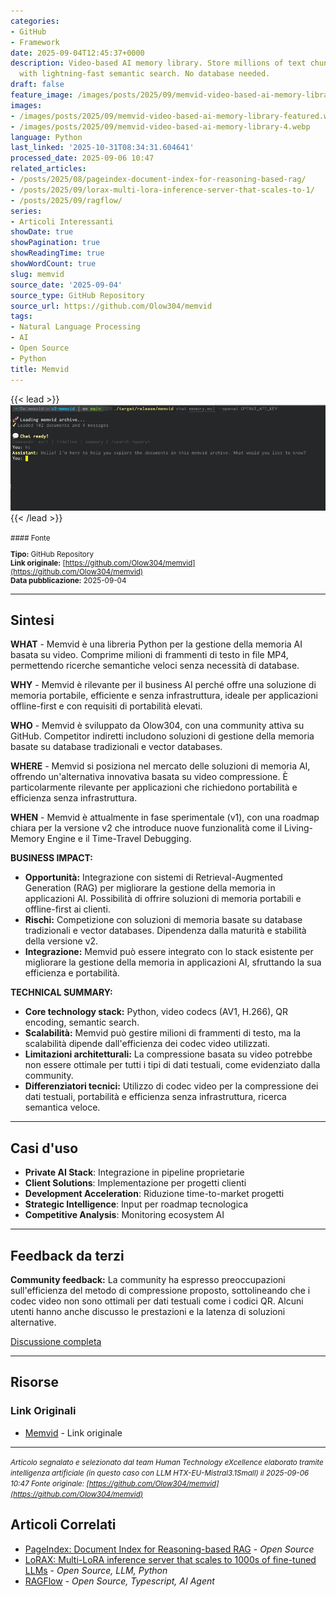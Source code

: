 ```yaml
---
categories:
- GitHub
- Framework
date: 2025-09-04T12:45:37+0000
description: Video-based AI memory library. Store millions of text chunks in MP4 files
  with lightning-fast semantic search. No database needed.
draft: false
feature_image: /images/posts/2025/09/memvid-video-based-ai-memory-library-featured.webp
images:
- /images/posts/2025/09/memvid-video-based-ai-memory-library-featured.webp
- /images/posts/2025/09/memvid-video-based-ai-memory-library-4.webp
language: Python
last_linked: '2025-10-31T08:34:31.604641'
processed_date: 2025-09-06 10:47
related_articles:
- /posts/2025/08/pageindex-document-index-for-reasoning-based-rag/
- /posts/2025/09/lorax-multi-lora-inference-server-that-scales-to-1/
- /posts/2025/09/ragflow/
series:
- Articoli Interessanti
showDate: true
showPagination: true
showReadingTime: true
showWordCount: true
slug: memvid
source_date: '2025-09-04'
source_type: GitHub Repository
source_url: https://github.com/Olow304/memvid
tags:
- Natural Language Processing
- AI
- Open Source
- Python
title: Memvid
---
```


{{< lead >}}
![Memvid v2 Preview](/images/posts/2025/09/memvid-video-based-ai-memory-library-featured.webp)
{{< /lead >}}

<small>
#### Fonte

**Tipo:** GitHub Repository  
**Link originale:** [https://github.com/Olow304/memvid](https://github.com/Olow304/memvid)  
**Data pubblicazione:** 2025-09-04

</small>

---

## Sintesi

**WHAT** - Memvid è una libreria Python per la gestione della memoria AI basata su video. Comprime milioni di frammenti di testo in file MP4, permettendo ricerche semantiche veloci senza necessità di database.

**WHY** - Memvid è rilevante per il business AI perché offre una soluzione di memoria portabile, efficiente e senza infrastruttura, ideale per applicazioni offline-first e con requisiti di portabilità elevati.

**WHO** - Memvid è sviluppato da Olow304, con una community attiva su GitHub. Competitor indiretti includono soluzioni di gestione della memoria basate su database tradizionali e vector databases.

**WHERE** - Memvid si posiziona nel mercato delle soluzioni di memoria AI, offrendo un'alternativa innovativa basata su video compressione. È particolarmente rilevante per applicazioni che richiedono portabilità e efficienza senza infrastruttura.

**WHEN** - Memvid è attualmente in fase sperimentale (v1), con una roadmap chiara per la versione v2 che introduce nuove funzionalità come il Living-Memory Engine e il Time-Travel Debugging.

**BUSINESS IMPACT:**
- **Opportunità:** Integrazione con sistemi di Retrieval-Augmented Generation (RAG) per migliorare la gestione della memoria in applicazioni AI. Possibilità di offrire soluzioni di memoria portabili e offline-first ai clienti.
- **Rischi:** Competizione con soluzioni di memoria basate su database tradizionali e vector databases. Dipendenza dalla maturità e stabilità della versione v2.
- **Integrazione:** Memvid può essere integrato con lo stack esistente per migliorare la gestione della memoria in applicazioni AI, sfruttando la sua efficienza e portabilità.

**TECHNICAL SUMMARY:**
- **Core technology stack:** Python, video codecs (AV1, H.266), QR encoding, semantic search.
- **Scalabilità:** Memvid può gestire milioni di frammenti di testo, ma la scalabilità dipende dall'efficienza dei codec video utilizzati.
- **Limitazioni architetturali:** La compressione basata su video potrebbe non essere ottimale per tutti i tipi di dati testuali, come evidenziato dalla community.
- **Differenziatori tecnici:** Utilizzo di codec video per la compressione dei dati testuali, portabilità e efficienza senza infrastruttura, ricerca semantica veloce.

---

## Casi d'uso

- **Private AI Stack**: Integrazione in pipeline proprietarie
- **Client Solutions**: Implementazione per progetti clienti
- **Development Acceleration**: Riduzione time-to-market progetti
- **Strategic Intelligence**: Input per roadmap tecnologica
- **Competitive Analysis**: Monitoring ecosystem AI

---

## Feedback da terzi

**Community feedback:** La community ha espresso preoccupazioni sull'efficienza del metodo di compressione proposto, sottolineando che i codec video non sono ottimali per dati testuali come i codici QR. Alcuni utenti hanno anche discusso le prestazioni e la latenza di soluzioni alternative.

[Discussione completa](https://github.com/Olow304/memvid)

---


## Risorse

### Link Originali
- [Memvid](https://github.com/Olow304/memvid) - Link originale


---

*<small>Articolo segnalato e selezionato dal team Human Technology eXcellence elaborato tramite intelligenza artificiale (in questo caso con LLM HTX-EU-Mistral3.1Small) il 2025-09-06 10:47
Fonte originale: [https://github.com/Olow304/memvid](https://github.com/Olow304/memvid)</small>*

## Articoli Correlati

- [PageIndex: Document Index for Reasoning-based RAG](/posts/2025/08/pageindex-document-index-for-reasoning-based-rag/) - *Open Source*
- [LoRAX: Multi-LoRA inference server that scales to 1000s of fine-tuned LLMs](/posts/2025/09/lorax-multi-lora-inference-server-that-scales-to-1/) - *Open Source, LLM, Python*
- [RAGFlow](/posts/2025/09/ragflow/) - *Open Source, Typescript, AI Agent*